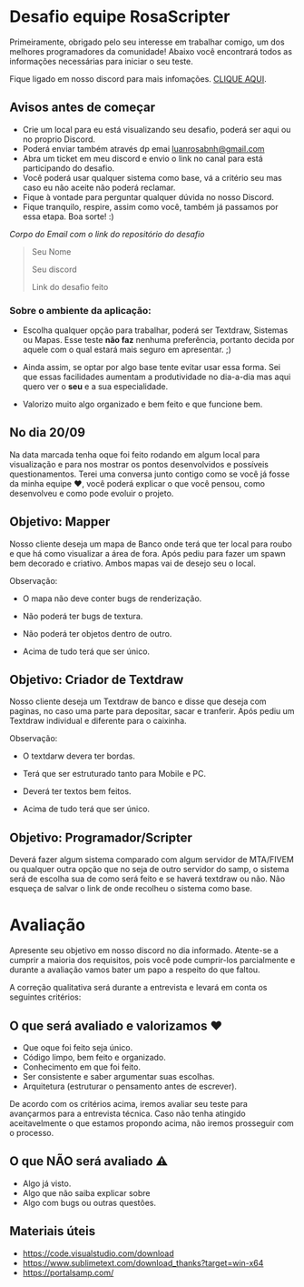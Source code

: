 # Desafio equipe RosaScripter

Primeiramente, obrigado pelo seu interesse em trabalhar comigo, um dos melhores programadores da comunidade!
Abaixo você encontrará todos as informações necessárias para iniciar o seu teste.

Fique ligado em nosso discord para mais infomações. [CLIQUE AQUI](https://discord.gg/WJTCnrf93f).

## Avisos antes de começar

- Crie um local para eu está visualizando seu desafio, poderá ser aqui ou no proprio Discord.
- Poderá enviar também através dp emai luanrosabnh@gmail.com
- Abra um ticket em meu discord e envio o link no canal para está participando do desafio.
- Você poderá usar qualquer sistema como base, vá a critério seu mas caso eu não aceite não poderá reclamar.
- Fique à vontade para perguntar qualquer dúvida no nosso Discord.
- Fique tranquilo, respire, assim como você, também já passamos por essa etapa. Boa sorte! :)

*Corpo do Email com o link do repositório do desafio*

>Seu Nome
>
>Seu discord
>
>Link do desafio feito
>

### Sobre o ambiente da aplicação:

- Escolha qualquer opção para trabalhar, poderá ser Textdraw, Sistemas ou Mapas. Esse teste **não faz** nenhuma preferência, portanto decida por aquele com o qual estará mais seguro em apresentar. ;)

- Ainda assim, se optar por algo base tente evitar usar essa forma. Sei que essas facilidades aumentam a produtividade no dia-a-dia mas aqui quero ver o **seu** e a sua especialidade.

- Valorizo muito algo organizado e bem feito e que funcione bem.

## No dia 20/09
Na data marcada tenha oque foi feito rodando em algum local para visualização e para nos mostrar os pontos desenvolvidos e possíveis questionamentos.
Terei uma conversa junto contigo como se você já fosse da minha equipe :heart:, você poderá explicar o que você pensou, como desenvolveu e como pode evoluir o projeto.

## Objetivo: Mapper

Nosso cliente deseja um mapa de Banco onde terá que ter local para roubo e que há como visualizar a área de fora. Após pediu para fazer um spawn bem decorado e criativo. Ambos mapas vai de desejo seu o local.

Observação:

- O mapa não deve conter bugs de renderização.

- Não poderá ter bugs de textura.

- Não poderá ter objetos dentro de outro.

- Acima de tudo terá que ser único.

## Objetivo: Criador de Textdraw

Nosso cliente deseja um Textdraw de banco e disse que deseja com paginas, no caso uma parte para depositar, sacar e tranferir. Após pediu um Textdraw individual e diferente para o caixinha.

Observação:

- O textdarw devera ter bordas.

- Terá que ser estruturado tanto para Mobile e PC.

- Deverá ter textos bem feitos.

- Acima de tudo terá que ser único.


## Objetivo: Programador/Scripter

Deverá fazer algum sistema comparado com algum servidor de MTA/FIVEM ou qualquer outra opção que no seja de outro servidor do samp, o sistema será de escolha sua de como será feito e se haverá textdraw ou não. Não esqueça de salvar o link de onde recolheu o sistema como base.

# Avaliação

Apresente seu objetivo em nosso discord no dia informado.
Atente-se a cumprir a maioria dos requisitos, pois você pode cumprir-los parcialmente e durante a avaliação vamos bater um papo a respeito do que faltou.

A correção qualitativa será durante a entrevista e levará em conta os seguintes critérios:

## O que será avaliado e valorizamos :heart:
- Que oque foi feito seja único.
- Código limpo, bem feito e organizado.
- Conhecimento em que foi feito.
- Ser consistente e saber argumentar suas escolhas.
- Arquitetura (estruturar o pensamento antes de escrever).

De acordo com os critérios acima, iremos avaliar seu teste para avançarmos para a entrevista técnica.
Caso não tenha atingido aceitavelmente o que estamos propondo acima, não iremos prosseguir com o processo.

## O que NÃO será avaliado :warning:
- Algo já visto.
- Algo que não saiba explicar sobre
- Algo com bugs ou outras questões.

## Materiais úteis
- https://code.visualstudio.com/download
- https://www.sublimetext.com/download_thanks?target=win-x64
- https://portalsamp.com/
